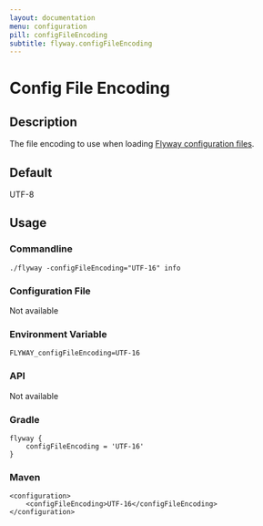 ```yaml
---
layout: documentation
menu: configuration
pill: configFileEncoding
subtitle: flyway.configFileEncoding
---
```


# Config File Encoding

## Description
The file encoding to use when loading [Flyway configuration files](/documentation/configFiles).

## Default
UTF-8

## Usage

### Commandline
```
./flyway -configFileEncoding="UTF-16" info
```

### Configuration File
Not available

### Environment Variable
```
FLYWAY_configFileEncoding=UTF-16
```

### API
Not available

### Gradle
```
flyway {
    configFileEncoding = 'UTF-16'
}
```

### Maven
```
<configuration>
    <configFileEncoding>UTF-16</configFileEncoding>
</configuration>
```